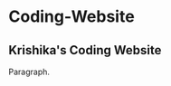 # Coding-Website
<!DOCTYPE html>
<html>
<body>

<h2 title="I'm a header">Krishika's Coding Website</h2>

<p title="I'm a tooltip">Paragraph.</p>

</body>
</html>
